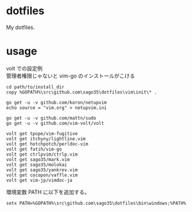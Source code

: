 # dotfiles

My dotfiles.

# usage

volt での設定例  
管理者権限じゃないと vim-go のインストールがこける  

```
cd path/to/install_dir
copy %GOPATH%\src\github.com\sago35\dotfiles\vim\init\* .

go get -u -v github.com/koron/netupvim
echo source = "vim.org" > netupvim.ini

go get -u -v github.com/mattn/sudo
go get -u -v github.com/vim-volt/volt

volt get tpope/vim-fugitive
volt get itchyny/lightline.vim
volt get hotchpotch/perldoc-vim
volt get fatih/vim-go
volt get ctrlpvim/ctrlp.vim
volt get sago35/mark.vim
volt get sago35/molokai
volt get sago35/yankrev.vim
volt get cocopon/vaffle.vim
volt get vim-jp/vimdoc-ja
```

環境変数 PATH に以下を追加する。

```
setx PATH=%GOPATH%\src\github.com\sago35\dotfiles\bin\windows;%PATH%
```
